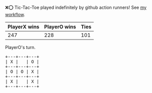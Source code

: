 :x::o: Tic-Tac-Toe played indefinitely by github action runners! See [my workflow](.github/workflows/play.yaml).

|PlayerX wins|PlayerO wins|Ties|
|-|-|-|
|247|228|101|

PlayerO's turn.

<pre>
+---+---+---+
| X |   | O |
+---+---+---+
| O | O | X |
+---+---+---+
| X |   | X |
+---+---+---+
</pre>